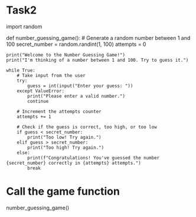 # Task2
import random

def number_guessing_game():
    # Generate a random number between 1 and 100
    secret_number = random.randint(1, 100)
    attempts = 0

    print("Welcome to the Number Guessing Game!")
    print("I'm thinking of a number between 1 and 100. Try to guess it.")

    while True:
        # Take input from the user
        try:
            guess = int(input("Enter your guess: "))
        except ValueError:
            print("Please enter a valid number.")
            continue

        # Increment the attempts counter
        attempts += 1

        # Check if the guess is correct, too high, or too low
        if guess < secret_number:
            print("Too low! Try again.")
        elif guess > secret_number:
            print("Too high! Try again.")
        else:
            print(f"Congratulations! You've guessed the number {secret_number} correctly in {attempts} attempts.")
            break

# Call the game function
number_guessing_game()
